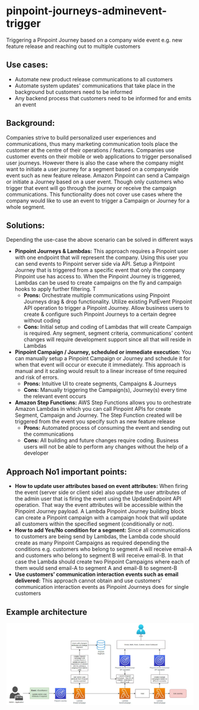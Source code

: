 # pinpoint-journeys-adminevent-trigger
Triggering a Pinpoint Journey based on a company wide event e.g. new feature release and reaching out to multiple customers

## Use cases:
* Automate new product release communications to all customers
* Automate system updates' communications that take place in the background but customers need to be informed
* Any backend process that customers need to be informed for and emits an event 

## Background: 
Companies strive to build personalized user experiences and communications, thus many marketing communication tools place the customer at the centre of their operations / features. Companies use customer events on their mobile or web applications to trigger personalised user journeys. However there is also the case where the company might want to initiate a user journey for a segment based on a companywide event such as new feature release.
Amazon Pinpoint can send a Campaign or initiate a Journey based on a user event. Though only customers who trigger that event will go through the journey or receive the campaign communications. This functionality does not cover use cases where the company would like to use an event to trigger a Campaign or Journey for a whole segment.

## Solutions:
Depending the use-case the above scenario can be solved in different ways
* **Pinpoint Journeys & Lambdas:** This approach requires a Pinpoint user with one endpoint that will represent the company. Using this user you can send events to Pinpoint server side via API. Setup a Pintpoint Journey that is triggered from a specific event that only the company Pinpoint use has access to. When the Pinpoint Journey is triggered, Lambdas can be used to create campaigns on the fly and campaign hooks to apply further filtering. T
  * **Prons:** Orchestrate multiple communications using Pinpoint Journeys drag & drop functionality. Utilize existing PutEvent Pinpoint API operation to trigger a Pinpoint Journey. Allow business users to create & configure such Pinpoint Journeys to a certain degree without coding
  * **Cons:** Initial setup and coding of Lambdas that will create Campaign is required. Any segment, segment criteria, communications’ content changes will require development support since all that will reside in Lambdas
* **Pinpoint Campaign / Journey, scheduled or immediate execution:** You can manually setup a Pinpoint Campaign or Journey and schedule it for when that event will occur or execute it immediately. This approach is manual and it scaling would result to a linear increase of time required and risk of errors.
  * **Prons:** Intuitive UI to create segments, Campaigns & Journeys
  * **Cons:** Manually triggering the Campaign(s), Journey(s) every time the relevant event occurs
* **Amazon Step Functions:** AWS Step Functions allows you to orchestrate Amazon Lambdas in which you can call Pinpoint APIs for create Segment, Campaign and Journey. The Step Function created will be triggered from the event you specify such as new feature release
  * **Prons:** Automated process of consuming the event and sending out the communications
  * **Cons:** All building and future changes require coding. Business users will not be able to perform any changes without the help of a developer

## Approach No1 important points:
* **How to update user attributes based on event attributes:** When firing the event (server side or client side) also update the user attributes of the admin user that is firing the event using the UpdateEndpoint API operation. That way the event attributes will be accessible within the Pinpoint Journey payload. A Lambda Pinpoint Journey building block can create a Pinpoint campaign with a campaign hook that will update all customers within the specified segment (conditionally or not).
* **How to add Yes/No condition for a segment:** Since all communications to customers are being send by Lambdas, the Lambda code should create as many Pinpoint Campaigns as required depending the conditions e.g. customers who belong to segment A will receive email-A and customers who belong to segment B will receive email-B. In that case the Lambda should create two Pinpoint Campaigns where each of them would send email-A to segment A and email-B to segment-B
* **Use customers’ communication interaction events such as email delivered:** This approach cannot obtain and use customers’ communication interaction events as Pinpoint Journeys does for single customers

## Example architecture
![alt text](https://github.com/Pioank/pinpoint-journeys-adminevent-trigger/blob/main/admin-event-architecture.JPG)
